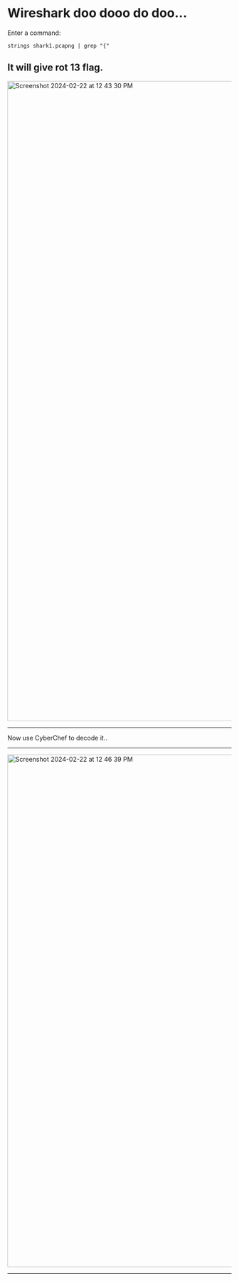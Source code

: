 # Wireshark doo dooo do doo...


Enter a command:
```
strings shark1.pcapng | grep "{"
```

It will give rot 13 flag.
---
<img width="1440" alt="Screenshot 2024-02-22 at 12 43 30 PM" src="https://github.com/Lynk4/PicoCTF/assets/44930131/94b6fbf9-8cf0-41f4-89c0-7784f9832753">

---

Now use CyberChef to decode it..

---

<img width="1153" alt="Screenshot 2024-02-22 at 12 46 39 PM" src="https://github.com/Lynk4/PicoCTF/assets/44930131/4148ec5b-b4dc-4bce-8dcd-f5e59e66ac66">

---
